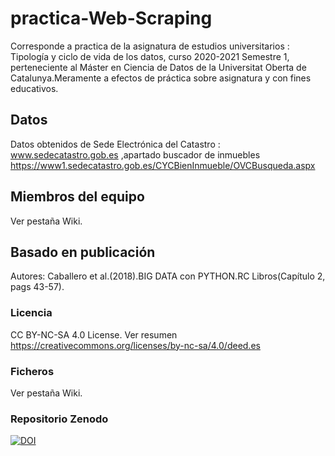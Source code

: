 # practica-Web-Scraping
Corresponde a practica de la asignatura de estudios universitarios : Tipología y ciclo de vida de los datos, curso 2020-2021 Semestre 1,
perteneciente al Máster en Ciencia de Datos de la Universitat Oberta de Catalunya.Meramente a efectos de práctica sobre asignatura y con fines educativos.

## Datos 
Datos obtenidos de Sede Electrónica del Catastro : www.sedecatastro.gob.es ,apartado buscador de inmuebles https://www1.sedecatastro.gob.es/CYCBienInmueble/OVCBusqueda.aspx

## Miembros del equipo
Ver pestaña Wiki.

## Basado en publicación
Autores: Caballero et al.(2018).BIG DATA con PYTHON.RC Libros(Capítulo 2, pags 43-57).

### Licencia
CC BY-NC-SA 4.0 License.
Ver resumen https://creativecommons.org/licenses/by-nc-sa/4.0/deed.es

### Ficheros
Ver pestaña Wiki.

### Repositorio Zenodo
[![DOI](https://www.zenodo.org/badge/310799153.svg)](https://www.zenodo.org/badge/latestdoi/310799153)

